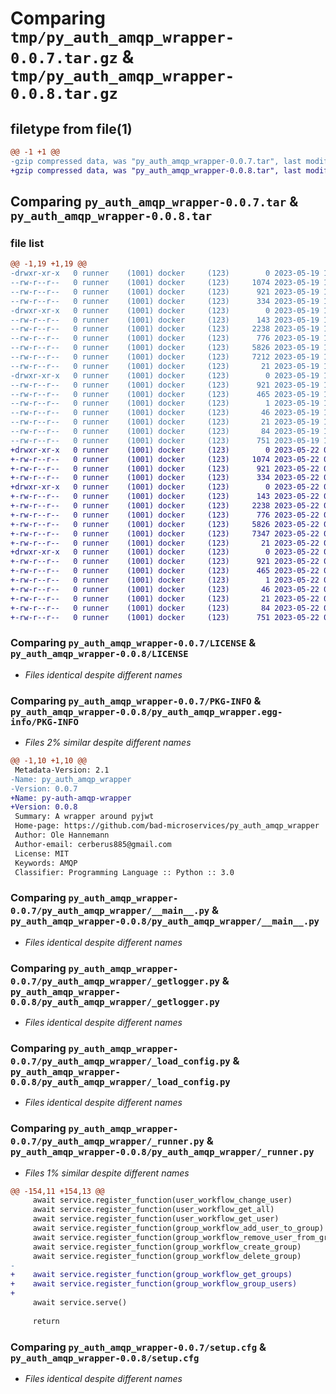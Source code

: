# Comparing `tmp/py_auth_amqp_wrapper-0.0.7.tar.gz` & `tmp/py_auth_amqp_wrapper-0.0.8.tar.gz`

## filetype from file(1)

```diff
@@ -1 +1 @@
-gzip compressed data, was "py_auth_amqp_wrapper-0.0.7.tar", last modified: Fri May 19 12:03:21 2023, max compression
+gzip compressed data, was "py_auth_amqp_wrapper-0.0.8.tar", last modified: Mon May 22 08:39:59 2023, max compression
```

## Comparing `py_auth_amqp_wrapper-0.0.7.tar` & `py_auth_amqp_wrapper-0.0.8.tar`

### file list

```diff
@@ -1,19 +1,19 @@
-drwxr-xr-x   0 runner    (1001) docker     (123)        0 2023-05-19 12:03:21.775524 py_auth_amqp_wrapper-0.0.7/
--rw-r--r--   0 runner    (1001) docker     (123)     1074 2023-05-19 12:02:51.000000 py_auth_amqp_wrapper-0.0.7/LICENSE
--rw-r--r--   0 runner    (1001) docker     (123)      921 2023-05-19 12:03:21.775524 py_auth_amqp_wrapper-0.0.7/PKG-INFO
--rw-r--r--   0 runner    (1001) docker     (123)      334 2023-05-19 12:02:51.000000 py_auth_amqp_wrapper-0.0.7/README.rst
-drwxr-xr-x   0 runner    (1001) docker     (123)        0 2023-05-19 12:03:21.775524 py_auth_amqp_wrapper-0.0.7/py_auth_amqp_wrapper/
--rw-r--r--   0 runner    (1001) docker     (123)      143 2023-05-19 12:02:51.000000 py_auth_amqp_wrapper-0.0.7/py_auth_amqp_wrapper/__init__.py
--rw-r--r--   0 runner    (1001) docker     (123)     2238 2023-05-19 12:02:51.000000 py_auth_amqp_wrapper-0.0.7/py_auth_amqp_wrapper/__main__.py
--rw-r--r--   0 runner    (1001) docker     (123)      776 2023-05-19 12:02:51.000000 py_auth_amqp_wrapper-0.0.7/py_auth_amqp_wrapper/_getlogger.py
--rw-r--r--   0 runner    (1001) docker     (123)     5826 2023-05-19 12:02:51.000000 py_auth_amqp_wrapper-0.0.7/py_auth_amqp_wrapper/_load_config.py
--rw-r--r--   0 runner    (1001) docker     (123)     7212 2023-05-19 12:02:51.000000 py_auth_amqp_wrapper-0.0.7/py_auth_amqp_wrapper/_runner.py
--rw-r--r--   0 runner    (1001) docker     (123)       21 2023-05-19 12:02:51.000000 py_auth_amqp_wrapper-0.0.7/py_auth_amqp_wrapper/_version.py
-drwxr-xr-x   0 runner    (1001) docker     (123)        0 2023-05-19 12:03:21.775524 py_auth_amqp_wrapper-0.0.7/py_auth_amqp_wrapper.egg-info/
--rw-r--r--   0 runner    (1001) docker     (123)      921 2023-05-19 12:03:21.000000 py_auth_amqp_wrapper-0.0.7/py_auth_amqp_wrapper.egg-info/PKG-INFO
--rw-r--r--   0 runner    (1001) docker     (123)      465 2023-05-19 12:03:21.000000 py_auth_amqp_wrapper-0.0.7/py_auth_amqp_wrapper.egg-info/SOURCES.txt
--rw-r--r--   0 runner    (1001) docker     (123)        1 2023-05-19 12:03:21.000000 py_auth_amqp_wrapper-0.0.7/py_auth_amqp_wrapper.egg-info/dependency_links.txt
--rw-r--r--   0 runner    (1001) docker     (123)       46 2023-05-19 12:03:21.000000 py_auth_amqp_wrapper-0.0.7/py_auth_amqp_wrapper.egg-info/requires.txt
--rw-r--r--   0 runner    (1001) docker     (123)       21 2023-05-19 12:03:21.000000 py_auth_amqp_wrapper-0.0.7/py_auth_amqp_wrapper.egg-info/top_level.txt
--rw-r--r--   0 runner    (1001) docker     (123)       84 2023-05-19 12:02:51.000000 py_auth_amqp_wrapper-0.0.7/pyproject.toml
--rw-r--r--   0 runner    (1001) docker     (123)      751 2023-05-19 12:03:21.775524 py_auth_amqp_wrapper-0.0.7/setup.cfg
+drwxr-xr-x   0 runner    (1001) docker     (123)        0 2023-05-22 08:39:59.586410 py_auth_amqp_wrapper-0.0.8/
+-rw-r--r--   0 runner    (1001) docker     (123)     1074 2023-05-22 08:39:23.000000 py_auth_amqp_wrapper-0.0.8/LICENSE
+-rw-r--r--   0 runner    (1001) docker     (123)      921 2023-05-22 08:39:59.586410 py_auth_amqp_wrapper-0.0.8/PKG-INFO
+-rw-r--r--   0 runner    (1001) docker     (123)      334 2023-05-22 08:39:23.000000 py_auth_amqp_wrapper-0.0.8/README.rst
+drwxr-xr-x   0 runner    (1001) docker     (123)        0 2023-05-22 08:39:59.586410 py_auth_amqp_wrapper-0.0.8/py_auth_amqp_wrapper/
+-rw-r--r--   0 runner    (1001) docker     (123)      143 2023-05-22 08:39:23.000000 py_auth_amqp_wrapper-0.0.8/py_auth_amqp_wrapper/__init__.py
+-rw-r--r--   0 runner    (1001) docker     (123)     2238 2023-05-22 08:39:23.000000 py_auth_amqp_wrapper-0.0.8/py_auth_amqp_wrapper/__main__.py
+-rw-r--r--   0 runner    (1001) docker     (123)      776 2023-05-22 08:39:23.000000 py_auth_amqp_wrapper-0.0.8/py_auth_amqp_wrapper/_getlogger.py
+-rw-r--r--   0 runner    (1001) docker     (123)     5826 2023-05-22 08:39:23.000000 py_auth_amqp_wrapper-0.0.8/py_auth_amqp_wrapper/_load_config.py
+-rw-r--r--   0 runner    (1001) docker     (123)     7347 2023-05-22 08:39:23.000000 py_auth_amqp_wrapper-0.0.8/py_auth_amqp_wrapper/_runner.py
+-rw-r--r--   0 runner    (1001) docker     (123)       21 2023-05-22 08:39:23.000000 py_auth_amqp_wrapper-0.0.8/py_auth_amqp_wrapper/_version.py
+drwxr-xr-x   0 runner    (1001) docker     (123)        0 2023-05-22 08:39:59.586410 py_auth_amqp_wrapper-0.0.8/py_auth_amqp_wrapper.egg-info/
+-rw-r--r--   0 runner    (1001) docker     (123)      921 2023-05-22 08:39:59.000000 py_auth_amqp_wrapper-0.0.8/py_auth_amqp_wrapper.egg-info/PKG-INFO
+-rw-r--r--   0 runner    (1001) docker     (123)      465 2023-05-22 08:39:59.000000 py_auth_amqp_wrapper-0.0.8/py_auth_amqp_wrapper.egg-info/SOURCES.txt
+-rw-r--r--   0 runner    (1001) docker     (123)        1 2023-05-22 08:39:59.000000 py_auth_amqp_wrapper-0.0.8/py_auth_amqp_wrapper.egg-info/dependency_links.txt
+-rw-r--r--   0 runner    (1001) docker     (123)       46 2023-05-22 08:39:59.000000 py_auth_amqp_wrapper-0.0.8/py_auth_amqp_wrapper.egg-info/requires.txt
+-rw-r--r--   0 runner    (1001) docker     (123)       21 2023-05-22 08:39:59.000000 py_auth_amqp_wrapper-0.0.8/py_auth_amqp_wrapper.egg-info/top_level.txt
+-rw-r--r--   0 runner    (1001) docker     (123)       84 2023-05-22 08:39:23.000000 py_auth_amqp_wrapper-0.0.8/pyproject.toml
+-rw-r--r--   0 runner    (1001) docker     (123)      751 2023-05-22 08:39:59.586410 py_auth_amqp_wrapper-0.0.8/setup.cfg
```

### Comparing `py_auth_amqp_wrapper-0.0.7/LICENSE` & `py_auth_amqp_wrapper-0.0.8/LICENSE`

 * *Files identical despite different names*

### Comparing `py_auth_amqp_wrapper-0.0.7/PKG-INFO` & `py_auth_amqp_wrapper-0.0.8/py_auth_amqp_wrapper.egg-info/PKG-INFO`

 * *Files 2% similar despite different names*

```diff
@@ -1,10 +1,10 @@
 Metadata-Version: 2.1
-Name: py_auth_amqp_wrapper
-Version: 0.0.7
+Name: py-auth-amqp-wrapper
+Version: 0.0.8
 Summary: A wrapper around pyjwt
 Home-page: https://github.com/bad-microservices/py_auth_amqp_wrapper
 Author: Ole Hannemann
 Author-email: cerberus885@gmail.com
 License: MIT
 Keywords: AMQP
 Classifier: Programming Language :: Python :: 3.0
```

### Comparing `py_auth_amqp_wrapper-0.0.7/py_auth_amqp_wrapper/__main__.py` & `py_auth_amqp_wrapper-0.0.8/py_auth_amqp_wrapper/__main__.py`

 * *Files identical despite different names*

### Comparing `py_auth_amqp_wrapper-0.0.7/py_auth_amqp_wrapper/_getlogger.py` & `py_auth_amqp_wrapper-0.0.8/py_auth_amqp_wrapper/_getlogger.py`

 * *Files identical despite different names*

### Comparing `py_auth_amqp_wrapper-0.0.7/py_auth_amqp_wrapper/_load_config.py` & `py_auth_amqp_wrapper-0.0.8/py_auth_amqp_wrapper/_load_config.py`

 * *Files identical despite different names*

### Comparing `py_auth_amqp_wrapper-0.0.7/py_auth_amqp_wrapper/_runner.py` & `py_auth_amqp_wrapper-0.0.8/py_auth_amqp_wrapper/_runner.py`

 * *Files 1% similar despite different names*

```diff
@@ -154,11 +154,13 @@
     await service.register_function(user_workflow_change_user)
     await service.register_function(user_workflow_get_all)
     await service.register_function(user_workflow_get_user)
     await service.register_function(group_workflow_add_user_to_group)
     await service.register_function(group_workflow_remove_user_from_group)
     await service.register_function(group_workflow_create_group)
     await service.register_function(group_workflow_delete_group)
-
+    await service.register_function(group_workflow_get_groups)    
+    await service.register_function(group_workflow_group_users)
+    
     await service.serve()
 
     return
```

### Comparing `py_auth_amqp_wrapper-0.0.7/setup.cfg` & `py_auth_amqp_wrapper-0.0.8/setup.cfg`

 * *Files identical despite different names*

